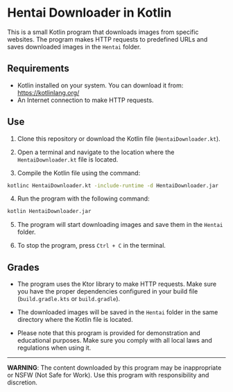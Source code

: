 # Hentai Downloader in Kotlin

This is a small Kotlin program that downloads images from specific websites. The program makes HTTP requests to predefined URLs and saves downloaded images in the `Hentai` folder.

## Requirements

- Kotlin installed on your system. You can download it from: https://kotlinlang.org/
- An Internet connection to make HTTP requests.

## Use

1. Clone this repository or download the Kotlin file (`HentaiDownloader.kt`).

2. Open a terminal and navigate to the location where the `HentaiDownloader.kt` file is located.

3. Compile the Kotlin file using the command:
```bash
kotlinc HentaiDownloader.kt -include-runtime -d HentaiDownloader.jar
```
4. Run the program with the following command:
```bash
kotlin HentaiDownloader.jar
```

5. The program will start downloading images and save them in the `Hentai` folder.

6. To stop the program, press `Ctrl + C` in the terminal.

## Grades

- The program uses the Ktor library to make HTTP requests. Make sure you have the proper dependencies configured in your build file (`build.gradle.kts` or `build.gradle`).

- The downloaded images will be saved in the `Hentai` folder in the same directory where the Kotlin file is located.

- Please note that this program is provided for demonstration and educational purposes. Make sure you comply with all local laws and regulations when using it.

---

**WARNING**: The content downloaded by this program may be inappropriate or NSFW (Not Safe for Work). Use this program with responsibility and discretion.
